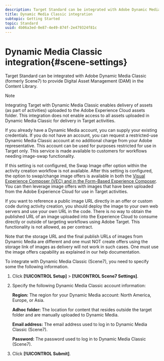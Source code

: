 ```yaml
---
description: Target Standard can be integrated with Adobe Dynamic Media Classic (formerly Scene7) to provide Digital Asset Management (DAM) in the Content Library.
title: Dynamic Media Classic integration
subtopic: Getting Started
topic: Standard
uuid: 4b06a3ed-0e87-4e49-874f-2e479324f81c
---
```


# Dynamic Media Classic integration{#scene-settings}

Target Standard can be integrated with Adobe Dynamic Media Classic (formerly Scene7) to provide Digital Asset Management (DAM) in the Content Library.

>[!NOTE]
>
>Integrating Target with Dynamic Media Classic enables delivery of assets (as part of activities) uploaded to the Adobe Experience Cloud assets folder. This integration does not enable access to all assets uploaded in Dynamic Media Classic for delivery in Target activities.

If you already have a Dynamic Media account, you can supply your existing credentials. If you do not have an account, you can request a restricted-use Dynamic Media Classic account at no additional charge from your Adobe representative. This account can be used for purposes restricted for use in Target only. This service is made available to customers for workflows needing image-swap functionality.

If this setting is not configured, the Swap Image offer option within the activity creation workflow is not available. After this setting is configured, the option to swap/change image offers is available in both the [Visual Experience Composer (VEC) and in the Form-Based Experience Composer](../c-experiences/experiences.md#concept_A2E10F6AFB3D4AEAB6951EE14688848D). You can then leverage image offers with images that have been uploaded from the Adobe Experience Cloud for use in Target activities.

If you want to reference a public image URL directly in an offer or custom code during activity creation, you should deploy the image to your own web servers and use your own URL in the code. There is no way to obtain the published URL of an image uploaded into the Experience Cloud to consume directly or outside of targeting workflows using Adobe Target. This functionality is not allowed, as per contract.

Note that the storage URL and the final publish URLs of images from Dynamic Media are different and one must NOT create offers using the storage link of images as delivery will not work in such cases. One must use the image offers capability as explained in our help documentation.

To integrate with Dynamic Media Classic (Scene7), you need to specify some the following information. 

1. Click **[!UICONTROL Setup]** > **[!UICONTROL Scene7 Settings]**.
1. Specify the following Dynamic Media Classic account information:

   **Region:** The region for your Dynamic Media account: North America, Europe, or Asia.

   **Adhoc folder:** The location for content that resides outside the target folder and are manually uploaded to Dynamic Media.

   **Email address:** The email address used to log in to Dynamic Media Classic (Scene7).

   **Password:** The password used to log in to Dynamic Media Classic (Scene7). 
1. Click **[!UICONTROL Submit]**.

